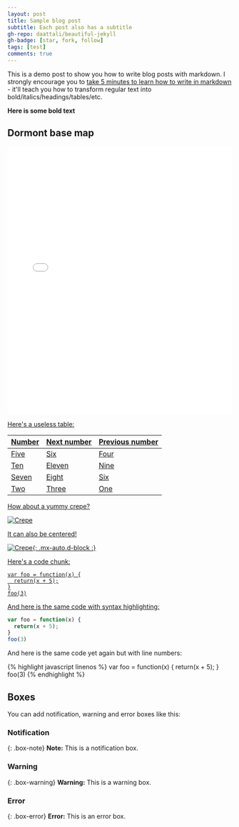 ```yaml
---
layout: post
title: Sample blog post
subtitle: Each post also has a subtitle
gh-repo: daattali/beautiful-jekyll
gh-badge: [star, fork, follow]
tags: [test]
comments: true
---
```


This is a demo post to show you how to write blog posts with markdown.  I strongly encourage you to [take 5 minutes to learn how to write in markdown](https://markdowntutorial.com/) - it'll teach you how to transform regular text into bold/italics/headings/tables/etc.

**Here is some bold text**

## Dormont base map

<iframe width="100%" height="600px" frameborder="0" allowfullscreen src="//umap.openstreetmap.fr/en/map/dormont-mobility-and-access-project-map_737157?scaleControl=false&miniMap=true&scrollWheelZoom=true&zoomControl=true&allowEdit=false&moreControl=false&searchControl=null&tilelayersControl=false&embedControl=false&datalayersControl=false&onLoadPanel=none&captionBar=false&datalayers=2170782%2C2170784%2C2170785%2C2170781%2C2170791%2C2186527%2C2186494%2C2186505%2C2170795%2C2186539%2C2187791"></iframe><p><a href="//umap.openstreetmap.fr/en/map/dormont-mobility-and-access-project-map_737157">

Here's a useless table:

| Number | Next number | Previous number |
| :------ |:--- | :--- |
| Five | Six | Four |
| Ten | Eleven | Nine |
| Seven | Eight | Six |
| Two | Three | One |


How about a yummy crepe?

![Crepe](https://s3-media3.fl.yelpcdn.com/bphoto/cQ1Yoa75m2yUFFbY2xwuqw/348s.jpg)

It can also be centered!

![Crepe](https://s3-media3.fl.yelpcdn.com/bphoto/cQ1Yoa75m2yUFFbY2xwuqw/348s.jpg){: .mx-auto.d-block :}

Here's a code chunk:

~~~
var foo = function(x) {
  return(x + 5);
}
foo(3)
~~~

And here is the same code with syntax highlighting:

```javascript
var foo = function(x) {
  return(x + 5);
}
foo(3)
```

And here is the same code yet again but with line numbers:

{% highlight javascript linenos %}
var foo = function(x) {
  return(x + 5);
}
foo(3)
{% endhighlight %}

## Boxes
You can add notification, warning and error boxes like this:

### Notification

{: .box-note}
**Note:** This is a notification box.

### Warning

{: .box-warning}
**Warning:** This is a warning box.

### Error

{: .box-error}
**Error:** This is an error box.
